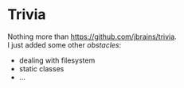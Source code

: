 # Trivia

Nothing more than https://github.com/jbrains/trivia.  
I just added some other _obstacles_:  
* dealing with filesystem
* static classes
* ...
